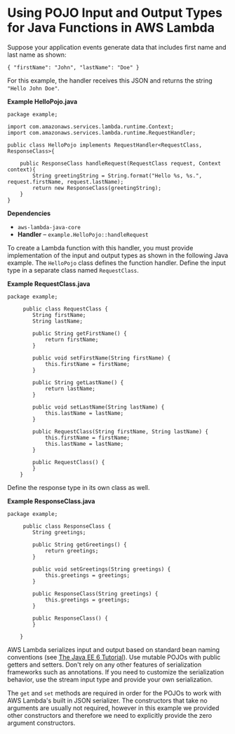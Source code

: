 # Using POJO Input and Output Types for Java Functions in AWS Lambda<a name="java-handler-pojo"></a>

Suppose your application events generate data that includes first name and last name as shown:

```
{ "firstName": "John", "lastName": "Doe" }
```

For this example, the handler receives this JSON and returns the string `"Hello John Doe"`\. 

**Example HelloPojo\.java**  

```
package example;

import com.amazonaws.services.lambda.runtime.Context; 
import com.amazonaws.services.lambda.runtime.RequestHandler;

public class HelloPojo implements RequestHandler<RequestClass, ResponseClass>{   

    public ResponseClass handleRequest(RequestClass request, Context context){
        String greetingString = String.format("Hello %s, %s.", request.firstName, request.lastName);
        return new ResponseClass(greetingString);
    }
}
```

**Dependencies**
+ `aws-lambda-java-core`
+ **Handler** – `example.HelloPojo::handleRequest`

To create a Lambda function with this handler, you must provide implementation of the input and output types as shown in the following Java example\. The `HelloPojo` class defines the function handler\. Define the input type in a separate class named `RequestClass`\.

**Example RequestClass\.java**  

```
package example;
        
     public class RequestClass {
        String firstName;
        String lastName;

        public String getFirstName() {
            return firstName;
        }

        public void setFirstName(String firstName) {
            this.firstName = firstName;
        }

        public String getLastName() {
            return lastName;
        }

        public void setLastName(String lastName) {
            this.lastName = lastName;
        }

        public RequestClass(String firstName, String lastName) {
            this.firstName = firstName;
            this.lastName = lastName;
        }

        public RequestClass() {
        }
    }
```

Define the response type in its own class as well\.

**Example ResponseClass\.java**  

```
package example;
        
     public class ResponseClass {
        String greetings;

        public String getGreetings() {
            return greetings;
        }

        public void setGreetings(String greetings) {
            this.greetings = greetings;
        }

        public ResponseClass(String greetings) {
            this.greetings = greetings;
        }

        public ResponseClass() {
        }

    }
```

AWS Lambda serializes input and output based on standard bean naming conventions \(see [The Java EE 6 Tutorial](https://docs.oracle.com/javaee/6/tutorial/doc/gipks.html)\)\. Use mutable POJOs with public getters and setters\. Don't rely on any other features of serialization frameworks such as annotations\. If you need to customize the serialization behavior, use the stream input type and provide your own serialization\.

The `get` and `set` methods are required in order for the POJOs to work with AWS Lambda's built in JSON serializer\. The constructors that take no arguments are usually not required, however in this example we provided other constructors and therefore we need to explicitly provide the zero argument constructors\.